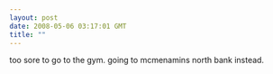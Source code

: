 ```yaml
---
layout: post
date: 2008-05-06 03:17:01 GMT
title: ""
---
```

too sore to go to the gym. going to mcmenamins north bank instead.